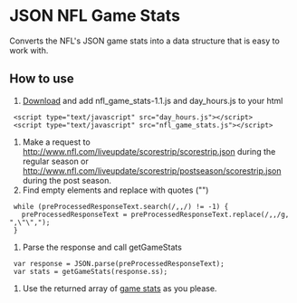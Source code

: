 # JSON NFL Game Stats #

Converts the NFL's JSON game stats into a data structure that is easy to work with.

## How to use ##
  1. [Download](http://code.google.com/p/nfl-game-stats/downloads/list) and add nfl\_game\_stats-1.1.js and day\_hours.js to your html
```
 <script type="text/javascript" src="day_hours.js"></script>
 <script type="text/javascript" src="nfl_game_stats.js"></script>
```
  1. Make a request to http://www.nfl.com/liveupdate/scorestrip/scorestrip.json during the regular season or http://www.nfl.com/liveupdate/scorestrip/postseason/scorestrip.json during the post season.
  1. Find empty elements and replace with quotes ("")
```
 while (preProcessedResponseText.search(/,,/) != -1) {
   preProcessedResponseText = preProcessedResponseText.replace(/,,/g, ",\"\",");
 }
```
  1. Parse the response and call getGameStats
```
 var response = JSON.parse(preProcessedResponseText);
 var stats = getGameStats(response.ss);
```
  1. Use the returned array of [game stats](http://code.google.com/p/nfl-game-stats/wiki/GameStatsAPI) as you please.